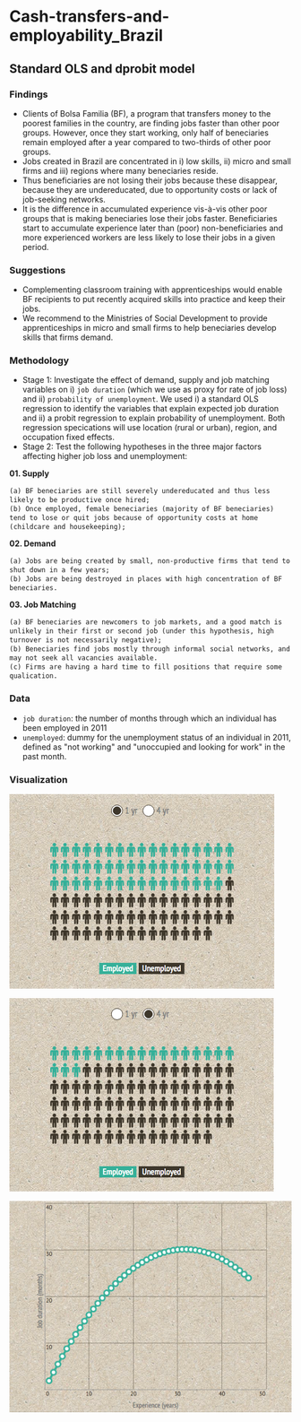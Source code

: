# Cash-transfers-and-employability_Brazil
## Standard OLS and dprobit model

### Findings
- Clients of Bolsa Familia (BF), a program that transfers money to the poorest families in the country, are finding jobs faster than other poor groups. However, once they start working, only half of beneciaries remain employed after a year compared to two-thirds of other poor groups. 
- Jobs created in Brazil are concentrated in i) low skills, ii) micro and small firms and iii) regions where many beneciaries reside. 
- Thus beneficiaries are not losing their jobs because these disappear, because they are undereducated, due to opportunity costs or lack of job-seeking networks. 
- It is the difference in accumulated experience vis-à-vis other poor groups that is making beneciaries lose their jobs faster. Beneficiaries start to accumulate experience later than (poor) non-beneficiaries and more experienced workers are less likely to lose their jobs in a given period.

### Suggestions
- Complementing classroom training with apprenticeships would enable BF recipients to put recently acquired skills into practice and keep their jobs. 
- We recommend to the Ministries of Social Development to provide apprenticeships in micro and small firms to help beneciaries develop skills that firms demand. 

### Methodology
- Stage 1: Investigate the effect of demand, supply and job matching variables on i) `job duration` (which we use as proxy for rate of job loss) and ii) `probability of unemployment`. We used i) a standard OLS regression to identify the variables that explain expected job duration and ii) a probit regression to explain probability of unemployment. Both regression specications will use location (rural or urban), region, and occupation fixed effects.
- Stage 2: Test the following hypotheses in the three major factors affecting higher job loss and unemployment:

**01. Supply**

    (a) BF beneciaries are still severely undereducated and thus less likely to be productive once hired;
    (b) Once employed, female beneciaries (majority of BF beneciaries) tend to lose or quit jobs because of opportunity costs at home (childcare and housekeeping);

**02. Demand**

    (a) Jobs are being created by small, non-productive firms that tend to shut down in a few years;
    (b) Jobs are being destroyed in places with high concentration of BF beneciaries.

**03. Job Matching**

    (a) BF beneciaries are newcomers to job markets, and a good match is unlikely in their first or second job (under this hypothesis, high turnover is not necessarily negative);
    (b) Beneciaries find jobs mostly through informal social networks, and may not seek all vacancies available.
    (c) Firms are having a hard time to fill positions that require some qualication.

### Data
- `job duration`: the number of months through which an individual has been employed in 2011
- `unemployed`: dummy for the unemployment status of an individual in 2011, defined as "not working" and "unoccupied and looking for work" in the past month.

### Visualization

![50/50](https://github.com/quinrod/Cash-transfers-and-employability_Brazil/blob/master/figures/50%20vs%2050.png)

![80/20](https://github.com/quinrod/Cash-transfers-and-employability_Brazil/blob/master/figures/20%20vs%2080.png)

![Experience](https://github.com/quinrod/Cash-transfers-and-employability_Brazil/blob/master/figures/experience.png)


